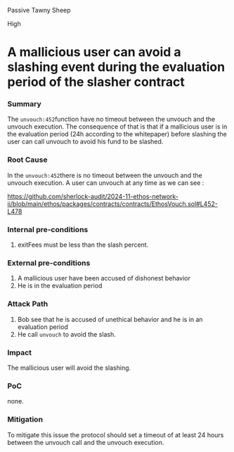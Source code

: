 Passive Tawny Sheep

High

# A mallicious user can avoid a slashing event during the evaluation period of the slasher contract

### Summary

The `unvouch:452`function have no timeout between the unvouch and the unvouch execution. The consequence of that is that if a mallicious user is in the evaluation period (24h according to the whitepaper) before slashing the user can call unvouch to avoid his fund to be slashed. 

### Root Cause

In the `unvouch:452`there is no timeout between the unvouch and the unvouch execution. A user can unvouch at any time as we can see : 

https://github.com/sherlock-audit/2024-11-ethos-network-ii/blob/main/ethos/packages/contracts/contracts/EthosVouch.sol#L452-L478

### Internal pre-conditions

1. exitFees must be less than the slash percent.

### External pre-conditions

1. A mallicious user have been accused of dishonest behavior
2. He is in the evaluation period 

### Attack Path

1. Bob see that he is accused of unethical behavior and he is in an evaluation period 
2. He call `unvouch` to avoid the slash.

### Impact

The mallicious user will avoid the slashing.

### PoC

none.
### Mitigation

To mitigate this issue the protocol should set a timeout of at least 24 hours between the unvouch call and the unvouch execution.